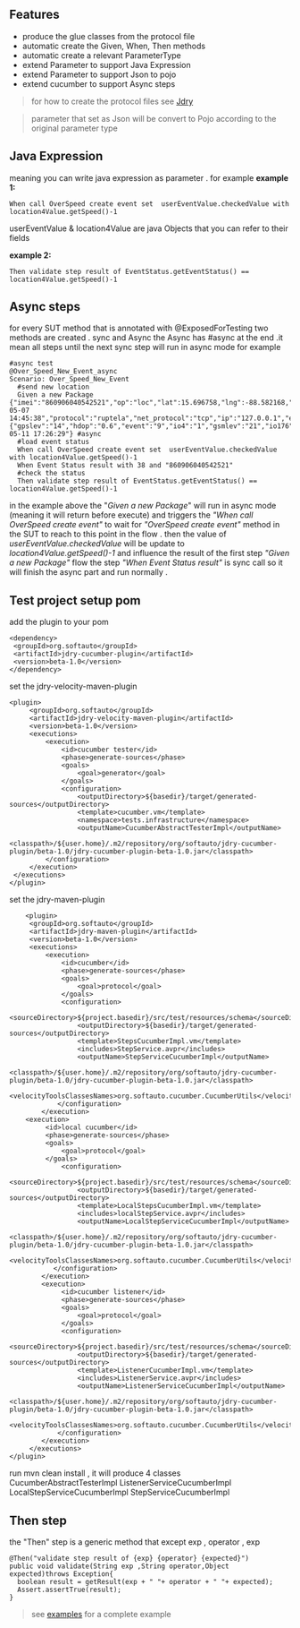 
## Features
* produce the glue classes from the protocol file
* automatic create the Given, When, Then methods 
* automatic create a relevant ParameterType
* extend Parameter to support Java Expression
* extend Parameter to support Json to pojo 
* extend cucumber to support Async steps 

> for how to create the protocol files see  [Jdry](https://stackedit.io/app#)

> parameter that set as Json will be convert to Pojo according to the original parameter type  

## Java Expression
meaning you can write java expression as parameter . for example
**example 1:**

    When call OverSpeed create event set  userEventValue.checkedValue with location4Value.getSpeed()-1

userEventValue & location4Value are java Objects that you can refer to their fields 

**example 2:**

    Then validate step result of EventStatus.getEventStatus() == location4Value.getSpeed()-1

## Async steps
for every SUT method that is annotated with @ExposedForTesting two methods are created . sync and Async
the Async has #async at the end .it mean all steps until the next sync step will run in async mode 
for example 

    #async test  
    @Over_Speed_New_Event_async  
    Scenario: Over_Speed_New_Event  
      #send new location  
      Given a new Package {"imei":"860906040542521","op":"loc","lat":15.696758,"lng":-88.582168,"altitude":14,"angle":198,"speed":23,"dt_tracker":"2021-05-07 14:45:38","protocol":"ruptela","net_protocol":"tcp","ip":"127.0.0.1","event":"","loc_valid":1,"port":49543,"params":{"gpslev":"14","hdop":"0.6","event":"9","io4":"1","gsmlev":"21","io176":"23","io88":"0","io2":"0","io3":"0","io28":"1","io32":"35","io173":"0","io418":"1","io415":"0","io405":"1","io406":"1","io29":"13112","io30":"4098","io22":"79","io23":"75","io65":"123972496","io150":"70402","io34":"0","driver_id":"1"},"dt_server":"2021-05-11 17:26:29"} #async  
      #load event status  
      When call OverSpeed create event set  userEventValue.checkedValue with location4Value.getSpeed()-1  
      When Event Status result with 38 and "860906040542521"  
      #check the status   
      Then validate step result of EventStatus.getEventStatus() == location4Value.getSpeed()-1

in the example above the "*Given a new Package*" will run in async mode (meaning it will return before execute)  and triggers the *"When call OverSpeed create event"* to wait for *"OverSpeed create event"* method in the SUT to reach to this point in the flow .
then the value of *userEventValue.checkedValue* will be update to *location4Value.getSpeed()-1*
and influence the result of the first step *"Given a new Package"* flow
the step *"When Event Status result"* is  sync call so it will finish the async part and run normally .

## Test project setup pom

add the plugin to your pom

    <dependency>  
     <groupId>org.softauto</groupId>  
     <artifactId>jdry-cucumber-plugin</artifactId>  
     <version>beta-1.0</version>  
    </dependency>

set the jdry-velocity-maven-plugin

    <plugin>  
    	 <groupId>org.softauto</groupId>  
    	 <artifactId>jdry-velocity-maven-plugin</artifactId>  
    	 <version>beta-1.0</version>  
    	 <executions>
    		 <execution>  
    			 <id>cucumber tester</id>  
    			 <phase>generate-sources</phase>  
    			 <goals> 
    				 <goal>generator</goal>  
    			 </goals> 
    			 <configuration> 
    				 <outputDirectory>${basedir}/target/generated-sources</outputDirectory>  
    				 <template>cucumber.vm</template>  
    				 <namespace>tests.infrastructure</namespace>  
    				 <outputName>CucumberAbstractTesterImpl</outputName>  
    				 <classpath>/${user.home}/.m2/repository/org/softauto/jdry-cucumber-plugin/beta-1.0/jdry-cucumber-plugin-beta-1.0.jar</classpath>  
    		 </configuration>
    	 </execution>
     </executions>  
    </plugin>

set the jdry-maven-plugin

        <plugin>  
         <groupId>org.softauto</groupId>  
         <artifactId>jdry-maven-plugin</artifactId>  
         <version>beta-1.0</version>  
         <executions>
    	     <execution>  
    		     <id>cucumber</id>  
    		     <phase>generate-sources</phase>  
    		     <goals> 
    			     <goal>protocol</goal>  
    		     </goals> 
    		     <configuration>  
    			     <sourceDirectory>${project.basedir}/src/test/resources/schema</sourceDirectory>  
    			     <outputDirectory>${basedir}/target/generated-sources</outputDirectory>  
    		         <template>StepsCucumberImpl.vm</template>  
    			     <includes>StepService.avpr</includes>  
    			     <outputName>StepServiceCucumberImpl</outputName>  
    			     <classpath>/${user.home}/.m2/repository/org/softauto/jdry-cucumber-plugin/beta-1.0/jdry-cucumber-plugin-beta-1.0.jar</classpath>  
    			     <velocityToolsClassesNames>org.softauto.cucumber.CucumberUtils</velocityToolsClassesNames>  
                </configuration>  
    	    </execution>  
        <execution>  
    	     <id>local cucumber</id>  
    	     <phase>generate-sources</phase>  
    	     <goals> 
    		     <goal>protocol</goal>  
    	     </goals> 
    		     <configuration>
    			     <sourceDirectory>${project.basedir}/src/test/resources/schema</sourceDirectory>  
    			     <outputDirectory>${basedir}/target/generated-sources</outputDirectory>  
    		         <template>LocalStepsCucumberImpl.vm</template>  
    			     <includes>localStepService.avpr</includes>  
    			     <outputName>LocalStepServiceCucumberImpl</outputName>  
    			     <classpath>/${user.home}/.m2/repository/org/softauto/jdry-cucumber-plugin/beta-1.0/jdry-cucumber-plugin-beta-1.0.jar</classpath>  
    			     <velocityToolsClassesNames>org.softauto.cucumber.CucumberUtils</velocityToolsClassesNames>  
               </configuration>  
    	    </execution>  
    	    <execution>  
    		     <id>cucumber listener</id>  
    		     <phase>generate-sources</phase>  
    		     <goals> 	
    			     <goal>protocol</goal>  
    		     </goals> 
    		     <configuration>
    			     <sourceDirectory>${project.basedir}/src/test/resources/schema</sourceDirectory>  
    			     <outputDirectory>${basedir}/target/generated-sources</outputDirectory>  
    		         <template>ListenerCucumberImpl.vm</template>  
    			     <includes>ListenerService.avpr</includes>  
    			     <outputName>ListenerServiceCucumberImpl</outputName>  
    			     <classpath>/${user.home}/.m2/repository/org/softauto/jdry-cucumber-plugin/beta-1.0/jdry-cucumber-plugin-beta-1.0.jar</classpath>  
    			     <velocityToolsClassesNames>org.softauto.cucumber.CucumberUtils</velocityToolsClassesNames>  
                </configuration>  
    	    </execution>
         </executions>  
    </plugin>


run mvn clean install , it will produce 4 classes 
CucumberAbstractTesterImpl
ListenerServiceCucumberImpl
LocalStepServiceCucumberImpl
StepServiceCucumberImpl

## Then step

the "Then" step is a generic method that except exp , operator , exp 

    @Then("validate step result of {exp} {operator} {expected}")  
    public void validate(String exp ,String operator,Object expected)throws Exception{  
      boolean result = getResult(exp + " "+ operator + " "+ expected);  
      Assert.assertTrue(result);  
    }


> see [examples](https://github.com/nimcoh0/Jdry/tree/master/examples)  for a complete example

